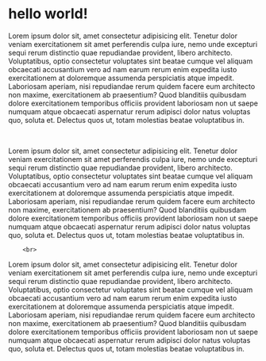 <!DOCTYPE html>
<html lang="en">

<head>
    <meta charset="UTF-8">
    <meta name="viewport" content="width=device-width, initial-scale=1.0">
    <title>Document</title>
</head>

<body>
    <h1>hello world!</h1>
    <p>Lorem ipsum dolor sit, amet consectetur adipisicing elit. Tenetur dolor veniam exercitationem sit amet
        perferendis culpa iure, nemo unde excepturi sequi rerum distinctio quae repudiandae provident, libero
        architecto. Voluptatibus, optio consectetur voluptates sint beatae cumque vel aliquam obcaecati accusantium vero
        ad nam earum rerum enim expedita iusto exercitationem at doloremque assumenda perspiciatis atque impedit.
        Laboriosam aperiam, nisi repudiandae rerum quidem facere eum architecto non maxime, exercitationem ab
        praesentium? Quod blanditiis quibusdam dolore exercitationem temporibus officiis provident laboriosam non ut
        saepe numquam atque obcaecati aspernatur rerum adipisci dolor natus voluptas quo, soluta et. Delectus quos ut,
        totam molestias beatae voluptatibus in.</p>
<br>
<p>Lorem ipsum dolor sit, amet consectetur adipisicing elit. Tenetur dolor veniam exercitationem sit amet
        perferendis culpa iure, nemo unde excepturi sequi rerum distinctio quae repudiandae provident, libero
        architecto. Voluptatibus, optio consectetur voluptates sint beatae cumque vel aliquam obcaecati accusantium vero
        ad nam earum rerum enim expedita iusto exercitationem at doloremque assumenda perspiciatis atque impedit.
        Laboriosam aperiam, nisi repudiandae rerum quidem facere eum architecto non maxime, exercitationem ab
        praesentium? Quod blanditiis quibusdam dolore exercitationem temporibus officiis provident laboriosam non ut
        saepe numquam atque obcaecati aspernatur rerum adipisci dolor natus voluptas quo, soluta et. Delectus quos ut,
        totam molestias beatae voluptatibus in.</p>

        <br>
<p>Lorem ipsum dolor sit, amet consectetur adipisicing elit. Tenetur dolor veniam exercitationem sit amet
        perferendis culpa iure, nemo unde excepturi sequi rerum distinctio quae repudiandae provident, libero
        architecto. Voluptatibus, optio consectetur voluptates sint beatae cumque vel aliquam obcaecati accusantium vero
        ad nam earum rerum enim expedita iusto exercitationem at doloremque assumenda perspiciatis atque impedit.
        Laboriosam aperiam, nisi repudiandae rerum quidem facere eum architecto non maxime, exercitationem ab
        praesentium? Quod blanditiis quibusdam dolore exercitationem temporibus officiis provident laboriosam non ut
        saepe numquam atque obcaecati aspernatur rerum adipisci dolor natus voluptas quo, soluta et. Delectus quos ut,
        totam molestias beatae voluptatibus in.</p>

        
</body>

</html>

